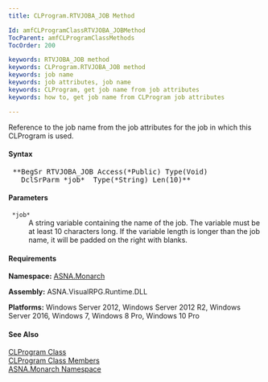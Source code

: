 ```yaml
---
title: CLProgram.RTVJOBA_JOB Method

Id: amfCLProgramClassRTVJOBA_JOBMethod
TocParent: amfCLProgramClassMethods
TocOrder: 200

keywords: RTVJOBA_JOB method
keywords: CLProgram.RTVJOBA_JOB method
keywords: job name
keywords: job attributes, job name
keywords: CLProgram, get job name from job attributes
keywords: how to, get job name from CLProgram job attributes

---
```


Reference to the job name from the job attributes for the job in which this CLProgram is used.

#### Syntax
<pre class="syntax"> **BegSr RTVJOBA_JOB Access(*Public) Type(Void)
   DclSrParm *job*  Type(*String) Len(10)**       </pre>

#### Parameters
<dl>
        <dt>
         <code> *job* </code>
        </dt>
        <dd>A string variable containing the name of the job. The
        variable must be at least 10 characters long. If the
        variable length is longer than the job name, it will be
        padded on the right with blanks.</dd>
</dl>

<!-- start -->

#### Requirements
**Namespace:** [ASNA.Monarch](monarch-namespace.html)

**Assembly:** ASNA.VisualRPG.Runtime.DLL 

**Platforms:** Windows Server 2012, Windows Server 2012 R2, Windows Server 2016, Windows 7, Windows 8 Pro, Windows 10 Pro
<!-- end -->      

#### See Also
[CLProgram Class](clprogram-class.html) <br clear="none" /> [ CLProgram Class Members](clprogram-class-members.html) <br clear="none" /> [ASNA.Monarch Namespace](monarch-namespace.html) 
